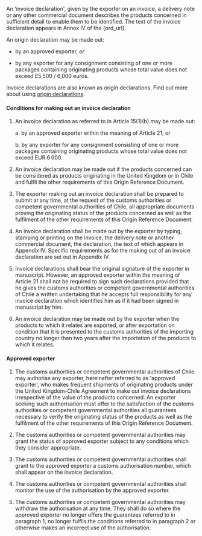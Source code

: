 An 'invoice declaration', given by the exporter on an invoice, a delivery note or any other commercial document describes the products concerned in sufficient detail to enable them to be identified. The text of the invoice declaration appears in Annex IV of the {ord_url}.

An origin declaration may be made out:

- by an approved exporter, _or_

- by any exporter for any consignment consisting of one or more packages containing originating products whose total value does not exceed £5,500 / 6,000 euros.

Invoice declarations are also known as origin declarations. Find out more about using [origin declarations](https://www.gov.uk/guidance/get-proof-of-origin-for-your-goods#origin-declaration).

#### Conditions for making out an invoice declaration

1. An invoice declaration as referred to in Article 15(1)(b) may be made out:

    a. by an approved exporter within the meaning of Article 21; or

    b. by any exporter for any consignment consisting of one or more packages containing originating products whose total value does not exceed EUR 6 000.

2. An invoice declaration may be made out if the products concerned can be considered as products originating in the United Kingdom or in Chile and fulfil the other requirements of this Origin Reference Document.

3. The exporter making out an invoice declaration shall be prepared to submit at any time, at the request of the customs authorities or competent governmental authorities of Chile, all appropriate documents proving the originating status of the products concerned as well as the fulfilment of the other requirements of this Origin Reference Document.

4. An invoice declaration shall be made out by the exporter by typing, stamping or printing on the invoice, the delivery note or another commercial document, the declaration, the text of which appears in Appendix IV. Specific requirements as for the making out of an invoice declaration are set out in Appendix IV.

5. Invoice declarations shall bear the original signature of the exporter in manuscript. However, an approved exporter within the meaning of Article 21 shall not be required to sign such declarations provided that he gives the customs authorities or competent governmental authorities of Chile a written undertaking that he accepts full responsibility for any invoice declaration which identifies him as if it had been signed in manuscript by him.

6. An invoice declaration may be made out by the exporter when the products to which it relates are exported, or after exportation on condition that it is presented to the customs authorities of the importing country no longer than two years after the importation of the products to which it relates.

#### Approved exporter

1. The customs authorities or competent governmental authorities of Chile may authorise any exporter, hereinafter referred to as 'approved exporter', who makes frequent shipments of originating products under the United Kingdom-Chile Agreement to make out invoice declarations irrespective of the value of the products concerned. An exporter seeking such authorisation must offer to the satisfaction of the customs authorities or competent governmental authorities all guarantees necessary to verify the originating status of the products as well as the fulfilment of the other requirements of this Origin Reference Document.

2. The customs authorities or competent governmental authorities may grant the status of approved exporter subject to any conditions which they consider appropriate.

3. The customs authorities or competent governmental authorities shall grant to the approved exporter a customs authorisation number, which shall appear on the invoice declaration.

4. The customs authorities or competent governmental authorities shall monitor the use of the authorisation by the approved exporter.

5. The customs authorities or competent governmental authorities may withdraw the authorisation at any time. They shall do so where the approved exporter no longer offers the guarantees referred to in paragraph 1, no longer fulfils the conditions referred to in paragraph 2 or otherwise makes an incorrect use of the authorisation.
